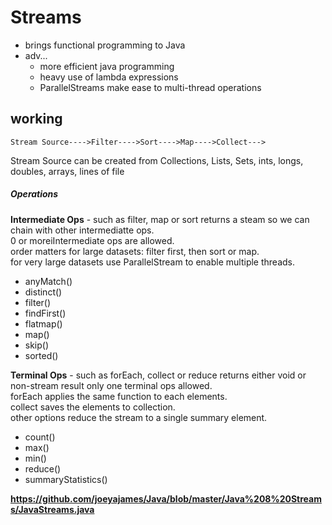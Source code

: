 # Streams
* brings functional programming to Java
* adv...
  * more efficient java programming
  * heavy use of lambda expressions
  * ParallelStreams make ease to multi-thread operations 

## working

`Stream Source---->Filter---->Sort---->Map---->Collect--->`

Stream Source can be created from Collections, Lists, Sets, ints, longs, doubles, arrays, lines of file

##### Operations
**Intermediate Ops** - such as filter, map or sort returns a steam so we can chain with other intermediatte ops.   
0 or moreiIntermediate ops are allowed.  
order matters for large datasets: filter first, then sort or map.    
for very large datasets use ParallelStream to enable multiple threads.
* anyMatch() 
* distinct()
* filter()
* findFirst()
* flatmap()
* map()
* skip()
* sorted()

**Terminal Ops** - such as forEach, collect or reduce returns either void or non-stream result
only one terminal ops allowed.  
forEach applies the same function to each elements.  
collect saves the elements to collection.  
other options reduce the stream to a single summary element.
* count()
* max()
* min()
* reduce()
* summaryStatistics()

**https://github.com/joeyajames/Java/blob/master/Java%208%20Streams/JavaStreams.java**
